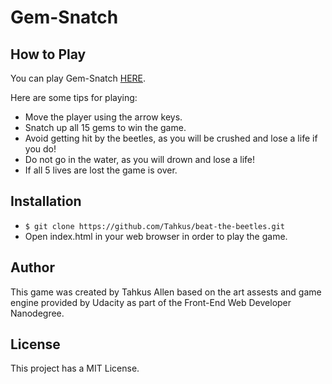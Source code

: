 Gem-Snatch
===============================

## How to Play

You can play Gem-Snatch [HERE](https://tahkus.github.io/gem-snatch/).

Here are some tips for playing:

* Move the player using the arrow keys.
* Snatch up all 15 gems to win the game.
* Avoid getting hit by the beetles, as you will be crushed and lose a life if you do!
* Do not go in the water, as you will drown and lose a life!
* If all 5 lives are lost the game is over.

## Installation

* ``$ git clone https://github.com/Tahkus/beat-the-beetles.git``
* Open index.html in your web browser in order to play the game.

## Author

This game was created by Tahkus Allen based on the art assests and game engine provided by Udacity as part of the Front-End Web Developer Nanodegree.

## License

This project has a MIT License.

